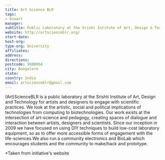 ```yaml
---
title: Art Science BLR
tags:
- bioart
manager:
subtitle: Public Laboratory at the Srishi Intitute of Art, Design & Technology
website: http://artscienceblr.org/
start-date:
host-org:
type-org: University
affiliates:
address:
directions:
postcode: 5600064
city: Bangalore
state:
country: India
email: artscienceblr@gmail.com
---
```


(Art)ScienceBLR is a public laboratory at the Srishti Institute of Art, Design and Technology for artists and designers to engage with scientific practices. We look at the artistic, social and political implications of technologies from computing to biotechnologies. Our work exists at the intersection of art-science and pedagogy, creating spaces of dialogue and interaction between artists, designers and scientists. Since our inception in 2009 we have focused on using DIY techniques to build low-cost laboratory equipment, so as to offer more accessible forms of engagement with the life-sciences.We also run a community electronics and BioLab which encourages students and the community to make/hack and prototype.


\*Taken from initiative's website
